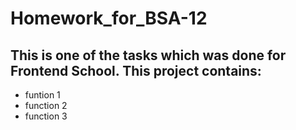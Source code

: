 # Homework_for_BSA-12

## This is one of the tasks which was done for Frontend School. This project contains:
* funtion 1
* function 2
* function 3

